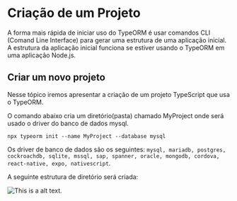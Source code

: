 # Criação de um Projeto 
>
A forma mais rápida de iniciar uso do TypeORM é usar comandos CLI (Comand Line Interface) para gerar uma estrutura de uma aplicação inicial. A estrutura da aplicação inicial funciona se estiver usando o TypeORM em uma aplicação Node.js.
>

## Criar um novo projeto
>
Nesse tópico iremos apresentar a criação de um projeto TypeScript que usa o TypeORM.
>

>
O comando abaixo cria um diretório(pasta) chamado MyProject onde será usado o driver do banco de dados mysql. 
```
npx typeorm init --name MyProject --database mysql 
```
> 
Os driver de banco de dados são os seguintes:  `mysql, mariadb, postgres, cockroachdb, sqlite, mssql, sap, spanner, oracle, mongodb, cordova, react-native, expo, nativescript`. 
>

>
A seguinte estrutura de diretório será criada:

>
![This is a alt text.](/image/sample.png "This is a sample image.")
>
